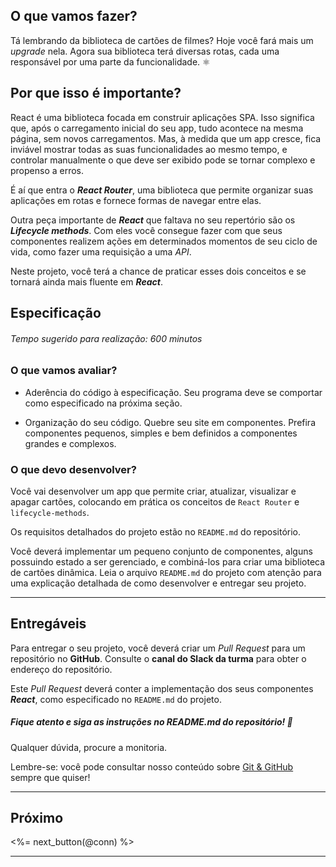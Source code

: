 ## O que vamos fazer?

Tá lembrando da biblioteca de cartões de filmes? Hoje você fará mais um *upgrade* nela. Agora sua biblioteca terá diversas rotas, cada uma responsável por uma parte da funcionalidade. ⚛️

## Por que isso é importante?

React é uma biblioteca focada em construir aplicações SPA. Isso significa que, após o carregamento inicial do seu app, tudo acontece na mesma página, sem novos carregamentos. Mas, à medida que um app cresce, fica inviável mostrar todas as suas funcionalidades ao mesmo tempo, e controlar manualmente o que deve ser exibido pode se tornar complexo e propenso a erros.

É aí que entra o ***React Router***, uma biblioteca que permite organizar suas aplicações em rotas e fornece formas de navegar entre elas.

Outra peça importante de ***React*** que faltava no seu repertório são os ***Lifecycle methods***. Com eles você consegue fazer com que seus componentes realizem ações em determinados momentos de seu ciclo de vida, como fazer uma requisição a uma *API*.

Neste projeto, você terá a chance de praticar esses dois conceitos e se tornará ainda mais fluente em ***React***.

## Especificação

###### Tempo sugerido para realização: 600 minutos

### O que vamos avaliar?

* Aderência do código à especificação. Seu programa deve se comportar como especificado na próxima seção.

* Organização do seu código. Quebre seu site em componentes. Prefira componentes pequenos, simples e bem definidos a componentes grandes e complexos.

### O que devo desenvolver?

Você vai desenvolver um app que permite criar, atualizar, visualizar e apagar cartões, colocando em prática os conceitos de `React Router` e `lifecycle-methods`.

Os requisitos detalhados do projeto estão no `README.md` do repositório.

Você deverá implementar um pequeno conjunto de componentes, alguns possuindo estado a ser gerenciado, e combiná-los para criar uma biblioteca de cartões dinâmica. Leia o arquivo `README.md` do projeto com atenção para uma explicação detalhada de como desenvolver e entregar seu projeto.

---

## Entregáveis

Para entregar o seu projeto, você deverá criar um _Pull Request_ para um repositório no **GitHub**. Consulte o **canal do Slack da turma** para obter o endereço do repositório.

Este _Pull Request_ deverá conter a implementação dos seus componentes ***React***, como especificado no `README.md` do projeto.

##### Fique atento e siga as instruções no README.md do repositório! 🧐

Qualquer dúvida, procure a monitoria.

Lembre-se: você pode consultar nosso conteúdo sobre [Git & GitHub](/fundamentals/git) sempre que quiser!

---

## Próximo

<%= next_button(@conn) %>

---
